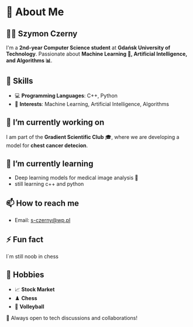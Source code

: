 # 👋 About Me  

## 🧑‍💻 Szymon Czerny  

I'm a **2nd-year Computer Science student** at **Gdańsk University of Technology**. Passionate about **Machine Learning 🤖, Artificial Intelligence, and Algorithms 📊**.  

## 🚀 Skills  
- 💻 **Programming Languages**: C++, Python  
- 🔬 **Interests**: Machine Learning, Artificial Intelligence, Algorithms  

## 🔭 I’m currently working on  
I am part of the **Gradient Scientific Club** 🎓, where we are developing a model for **chest cancer detecion**.  

## 🌱 I’m currently learning  
- Deep learning models for medical image analysis 🏥  
- still learning c++ and python 

## 📫 How to reach me  
- Email: s-czerny@wp.pl 

## ⚡ Fun fact  
I`m still noob in chess

## 🎯 Hobbies  
- 📈 **Stock Market**  
- ♟️ **Chess**  
- 🏐 **Volleyball**  

🚀 Always open to tech discussions and collaborations!  
